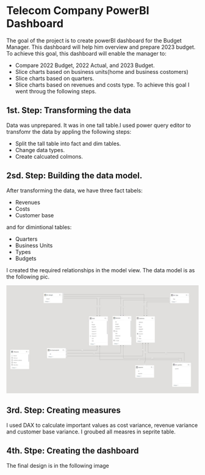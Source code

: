 # Telecom Company PowerBI Dashboard
The goal of the project is to create powerBI dashboard for the Budget Manager. This dashboard will help him overview and prepare 2023 budget. To achieve this goal, this dashboard will enable the manager to:  
- Compare 2022 Budget, 2022 Actual, and 2023 Budget.
- Slice charts based on business units(home and business costomers)
- Slice charts based on quarters.
- Slice charts based on revenues and costs type.
To achieve this goal I went throug the following steps.

## 1st. Step: Transforming the data
Data was unprepared. It was in one tall table.I used power query editor to transfomr the data by appling the following steps:
- Split the tall table into fact and dim tables.
- Change data types.
- Create calcuated colmons.

## 2sd. Step: Building the data model.
After transforming the data, we have three fact tabels:
- Revenues
- Costs
- Customer base

and for dimintional tables:
- Quarters
- Business Units
- Types
- Budgets

I created the required relationships in the model view. The data model is as the following pic.



![alt text](https://github.com/MohamedYahiaTheAnalyst/Telecom-Company-PowerBI/blob/main/Data%20Model.jpg?raw=true)

## 3rd. Step: Creating measures
I used DAX to calculate important values as cost variance, revenue variance and customer base variance.
I groubed all measres in seprite table.

## 4th. Stpe: Creating the dashboard
The final design is in the following image



